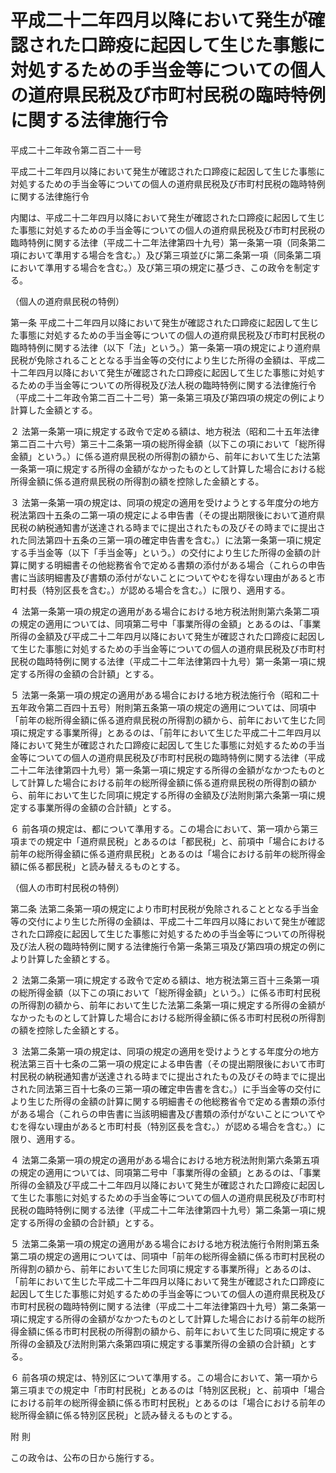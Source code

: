 # 平成二十二年四月以降において発生が確認された口蹄疫に起因して生じた事態に対処するための手当金等についての個人の道府県民税及び市町村民税の臨時特例に関する法律施行令

平成二十二年政令第二百二十一号

平成二十二年四月以降において発生が確認された口蹄疫に起因して生じた事態に対処するための手当金等についての個人の道府県民税及び市町村民税の臨時特例に関する法律施行令

内閣は、平成二十二年四月以降において発生が確認された口蹄疫に起因して生じた事態に対処するための手当金等についての個人の道府県民税及び市町村民税の臨時特例に関する法律（平成二十二年法律第四十九号）第一条第一項（同条第二項において準用する場合を含む。）及び第三項並びに第二条第一項（同条第二項において準用する場合を含む。）及び第三項の規定に基づき、この政令を制定する。

（個人の道府県民税の特例）

第一条 平成二十二年四月以降において発生が確認された口蹄疫に起因して生じた事態に対処するための手当金等についての個人の道府県民税及び市町村民税の臨時特例に関する法律（以下「法」という。）第一条第一項の規定により道府県民税が免除されることとなる手当金等の交付により生じた所得の金額は、平成二十二年四月以降において発生が確認された口蹄疫に起因して生じた事態に対処するための手当金等についての所得税及び法人税の臨時特例に関する法律施行令（平成二十二年政令第二百二十二号）第一条第三項及び第四項の規定の例により計算した金額とする。

２ 法第一条第一項に規定する政令で定める額は、地方税法（昭和二十五年法律第二百二十六号）第三十二条第一項の総所得金額（以下この項において「総所得金額」という。）に係る道府県民税の所得割の額から、前年において生じた法第一条第一項に規定する所得の金額がなかったものとして計算した場合における総所得金額に係る道府県民税の所得割の額を控除した金額とする。

３ 法第一条第一項の規定は、同項の規定の適用を受けようとする年度分の地方税法第四十五条の二第一項の規定による申告書（その提出期限後において道府県民税の納税通知書が送達される時までに提出されたもの及びその時までに提出された同法第四十五条の三第一項の確定申告書を含む。）に法第一条第一項に規定する手当金等（以下「手当金等」という。）の交付により生じた所得の金額の計算に関する明細書その他総務省令で定める書類の添付がある場合（これらの申告書に当該明細書及び書類の添付がないことについてやむを得ない理由があると市町村長（特別区長を含む。）が認める場合を含む。）に限り、適用する。

４ 法第一条第一項の規定の適用がある場合における地方税法附則第六条第二項の規定の適用については、同項第二号中「事業所得の金額」とあるのは、「事業所得の金額及び平成二十二年四月以降において発生が確認された口蹄疫に起因して生じた事態に対処するための手当金等についての個人の道府県民税及び市町村民税の臨時特例に関する法律（平成二十二年法律第四十九号）第一条第一項に規定する所得の金額の合計額」とする。

５ 法第一条第一項の規定の適用がある場合における地方税法施行令（昭和二十五年政令第二百四十五号）附則第五条第一項の規定の適用については、同項中「前年の総所得金額に係る道府県民税の所得割の額から、前年において生じた同項に規定する事業所得」とあるのは、「前年において生じた平成二十二年四月以降において発生が確認された口蹄疫に起因して生じた事態に対処するための手当金等についての個人の道府県民税及び市町村民税の臨時特例に関する法律（平成二十二年法律第四十九号）第一条第一項に規定する所得の金額がなかつたものとして計算した場合における前年の総所得金額に係る道府県民税の所得割の額から、前年において生じた同項に規定する所得の金額及び法附則第六条第一項に規定する事業所得の金額の合計額」とする。

６ 前各項の規定は、都について準用する。この場合において、第一項から第三項までの規定中「道府県民税」とあるのは「都民税」と、前項中「場合における前年の総所得金額に係る道府県民税」とあるのは「場合における前年の総所得金額に係る都民税」と読み替えるものとする。

（個人の市町村民税の特例）

第二条 法第二条第一項の規定により市町村民税が免除されることとなる手当金等の交付により生じた所得の金額は、平成二十二年四月以降において発生が確認された口蹄疫に起因して生じた事態に対処するための手当金等についての所得税及び法人税の臨時特例に関する法律施行令第一条第三項及び第四項の規定の例により計算した金額とする。

２ 法第二条第一項に規定する政令で定める額は、地方税法第三百十三条第一項の総所得金額（以下この項において「総所得金額」という。）に係る市町村民税の所得割の額から、前年において生じた法第二条第一項に規定する所得の金額がなかったものとして計算した場合における総所得金額に係る市町村民税の所得割の額を控除した金額とする。

３ 法第二条第一項の規定は、同項の規定の適用を受けようとする年度分の地方税法第三百十七条の二第一項の規定による申告書（その提出期限後において市町村民税の納税通知書が送達される時までに提出されたもの及びその時までに提出された同法第三百十七条の三第一項の確定申告書を含む。）に手当金等の交付により生じた所得の金額の計算に関する明細書その他総務省令で定める書類の添付がある場合（これらの申告書に当該明細書及び書類の添付がないことについてやむを得ない理由があると市町村長（特別区長を含む。）が認める場合を含む。）に限り、適用する。

４ 法第二条第一項の規定の適用がある場合における地方税法附則第六条第五項の規定の適用については、同項第二号中「事業所得の金額」とあるのは、「事業所得の金額及び平成二十二年四月以降において発生が確認された口蹄疫に起因して生じた事態に対処するための手当金等についての個人の道府県民税及び市町村民税の臨時特例に関する法律（平成二十二年法律第四十九号）第二条第一項に規定する所得の金額の合計額」とする。

５ 法第二条第一項の規定の適用がある場合における地方税法施行令附則第五条第二項の規定の適用については、同項中「前年の総所得金額に係る市町村民税の所得割の額から、前年において生じた同項に規定する事業所得」とあるのは、「前年において生じた平成二十二年四月以降において発生が確認された口蹄疫に起因して生じた事態に対処するための手当金等についての個人の道府県民税及び市町村民税の臨時特例に関する法律（平成二十二年法律第四十九号）第二条第一項に規定する所得の金額がなかつたものとして計算した場合における前年の総所得金額に係る市町村民税の所得割の額から、前年において生じた同項に規定する所得の金額及び法附則第六条第四項に規定する事業所得の金額の合計額」とする。

６ 前各項の規定は、特別区について準用する。この場合において、第一項から第三項までの規定中「市町村民税」とあるのは「特別区民税」と、前項中「場合における前年の総所得金額に係る市町村民税」とあるのは「場合における前年の総所得金額に係る特別区民税」と読み替えるものとする。

附 則

この政令は、公布の日から施行する。
